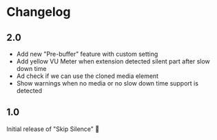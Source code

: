 # Changelog
## 2.0
- Add new "Pre-buffer" feature with custom setting
- Add yellow VU Meter when extension detected silent part after slow down time
- Ad check if we can use the cloned media element
- Show warnings when no media or no slow down time support is detected

## 1.0
Initial release of "Skip Silence" 🚀
